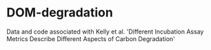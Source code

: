 # DOM-degradation
Data and code associated with Kelly et al. 'Different Incubation Assay Metrics Describe Different Aspects of Carbon Degradation'
